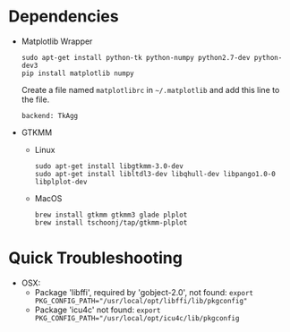 # Dependencies
* Matplotlib Wrapper
    ```
    sudo apt-get install python-tk python-numpy python2.7-dev python-dev3
    pip install matplotlib numpy
    ```

    Create a file named `matplotlibrc` in `~/.matplotlib` and add this line to the file.
    ```
    backend: TkAgg
    ```

* GTKMM
    * Linux
        ```
        sudo apt-get install libgtkmm-3.0-dev
        sudo apt-get install libltdl3-dev libqhull-dev libpango1.0-0 libplplot-dev
        ```

    * MacOS
        ```
        brew install gtkmm gtkmm3 glade plplot
        brew install tschoonj/tap/gtkmm-plplot
        ```

# Quick Troubleshooting
* OSX: 
    * Package 'libffi', required by 'gobject-2.0', not found: `export PKG_CONFIG_PATH="/usr/local/opt/libffi/lib/pkgconfig"`
    * Package 'icu4c' not found: `export PKG_CONFIG_PATH="/usr/local/opt/icu4c/lib/pkgconfig`